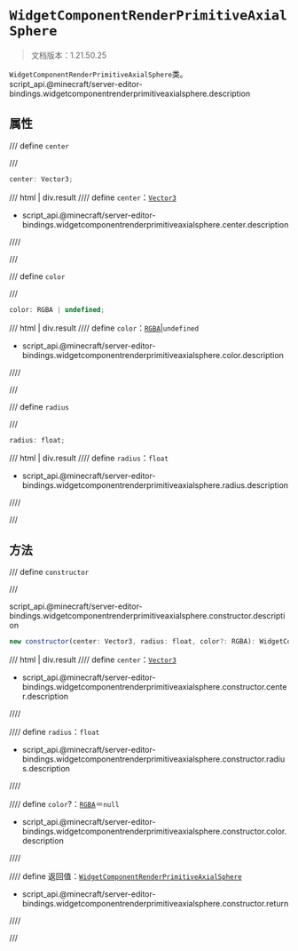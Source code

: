 # `WidgetComponentRenderPrimitiveAxialSphere`

> 文档版本：1.21.50.25

`WidgetComponentRenderPrimitiveAxialSphere`类。script_api.@minecraft/server-editor-bindings.widgetcomponentrenderprimitiveaxialsphere.description

## 属性

/// define
`center`


///

```js
center: Vector3;
```

/// html | div.result
//// define
`center`：[`Vector3`](../../server/beta/vector3.md)

- script_api.@minecraft/server-editor-bindings.widgetcomponentrenderprimitiveaxialsphere.center.description


////

///


/// define
`color`


///

```js
color: RGBA | undefined;
```

/// html | div.result
//// define
`color`：[`RGBA`](../../server/beta/rgba.md)|`undefined`

- script_api.@minecraft/server-editor-bindings.widgetcomponentrenderprimitiveaxialsphere.color.description


////

///


/// define
`radius`


///

```js
radius: float;
```

/// html | div.result
//// define
`radius`：`float`

- script_api.@minecraft/server-editor-bindings.widgetcomponentrenderprimitiveaxialsphere.radius.description


////

///


## 方法

/// define
`constructor`


///

script_api.@minecraft/server-editor-bindings.widgetcomponentrenderprimitiveaxialsphere.constructor.description

```js
new constructor(center: Vector3, radius: float, color?: RGBA): WidgetComponentRenderPrimitiveAxialSphere
```

/// html | div.result
//// define
`center`：[`Vector3`](../../server/beta/vector3.md)

- script_api.@minecraft/server-editor-bindings.widgetcomponentrenderprimitiveaxialsphere.constructor.center.description


////

//// define
`radius`：`float`

- script_api.@minecraft/server-editor-bindings.widgetcomponentrenderprimitiveaxialsphere.constructor.radius.description


////

//// define
`color`?：[`RGBA`](../../server/beta/rgba.md)＝`null`

- script_api.@minecraft/server-editor-bindings.widgetcomponentrenderprimitiveaxialsphere.constructor.color.description


////

//// define
返回值：[`WidgetComponentRenderPrimitiveAxialSphere`](./widgetcomponentrenderprimitiveaxialsphere.md)

- script_api.@minecraft/server-editor-bindings.widgetcomponentrenderprimitiveaxialsphere.constructor.return


////

///

